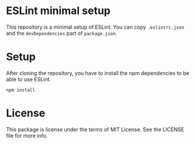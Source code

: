 # ESLint minimal setup

This repository is a minimal setup of ESLint. You can copy `.eslintrc.json` and the `devDependencies` part of `package.json`.

# Setup

After cloning the repository, you have to install the npm dependencies to be able to use ESLint.

```
npm install
```

# License
This package is license under the terms of MIT License. See the LICENSE file for more info.
